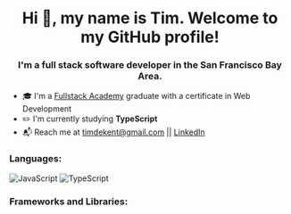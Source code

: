 <h1 align="center">Hi 👋, my name is Tim. Welcome to my GitHub profile!</h1>
<h3 align="center">I'm a full stack software developer in the San Francisco Bay Area.</h3>

- 🎓 I'm a [Fullstack Academy](https://www.fullstackacademy.com/) graduate with a certificate in Web Development
- ✏️ I'm currently studying <b>TypeScript</b>
- 📬 Reach me at [timdekent@gmail.com](mailto:timdekent@gmail.com) || [LinkedIn](https://www.linkedin.com/in/timkent1/)

<h3>Languages:</h3>

![JavaScript](https://img.shields.io/badge/-JavaScript-7393B3?style=for-the-badge&logo=javascript&logoColor=white)
![TypeScript](https://img.shields.io/badge/-TypeScript-36454F?style=for-the-badge&logo=typescript)

<h3>Frameworks and Libraries:</h3>
